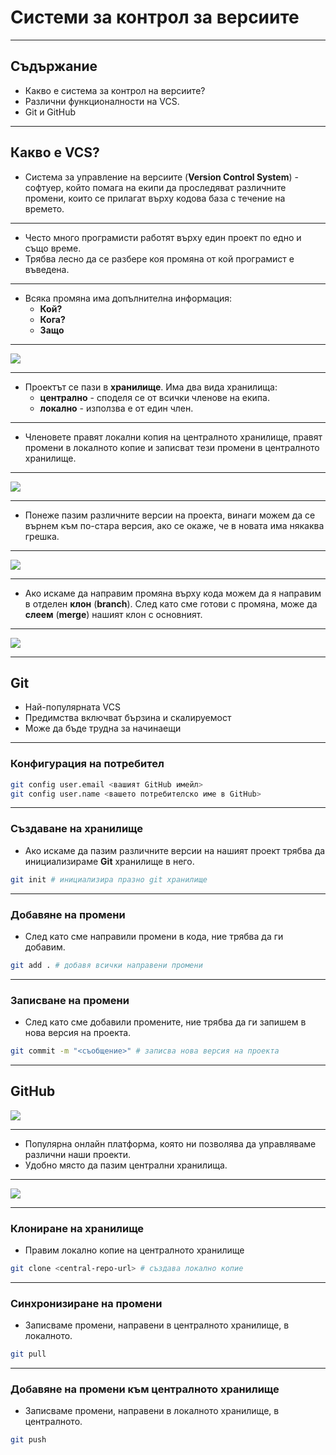 # Системи за контрол за версиите
---
## Съдържание

- Какво е система за контрол на версиите?
- Различни функционалности на VCS.
- Git и GitHub
---
## Какво е VCS?

- Система за управление на версиите (**Version Control System**) - софтуер, който помага на екипи да проследяват различните промени, които се прилагат върху кодова база с течение на времето.
---
- Често много програмисти работят върху един проект по едно и също време.
- Трябва лесно да се разбере коя промяна от кой програмист е въведена.
---
- Всяка промяна има допълнителна информация:
    - **Кой?**
    - **Кога?**
    - **Защо**
---
![](/Attachments/IT_Career_VCS_Pic_1.png)

---
- Проектът се пази в **хранилище**. Има два вида хранилища:
    - **централно** - споделя се от всички членове на екипа.
    - **локално** - използва е от един член.
---
- Членовете правят локални копия на централното хранилище, правят промени в локалното копие и записват тези промени в централното хранилище.
---
![](/Attachments/IT_Career_VCS_Pic_2.png)

---
- Понеже пазим различните версии на проекта, винаги можем да се върнем към по-стара версия, ако се окаже, че в новата има някаква грешка.
---
![](/Attachments/IT_Career_VCS_Pic_3.png)

---
- Ако искаме да направим промяна върху кода можем да я направим в отделен **клон** (**branch**). След като сме готови с промяна, може да **слеем** (**merge**) нашият клон  с основният.
---
![](/Attachments/IT_Career_VCS_Pic_4.png)

---
## Git

- Най-популярната VCS
- Предимства включват бързина и скалируемост
- Може да бъде трудна за начинаещи
---
### Конфигурация на потребител

```bash
git config user.email <вашият GitHub имейл>
git config user.name <вашето потребителско име в GitHub>
```
---
### Създаване на хранилище

- Ако искаме да пазим различните версии на нашият проект трябва да инициализираме **Git** хранилище в него.
```bash
git init # инициализира празно git хранилище
```

---
### Добавяне на промени

- След като сме направили промени в кода, ние трябва да ги добавим.
```bash
git add . # добавя всички направени промени
```

---
### Записване на промени

- След като сме добавили промените, ние трябва да ги запишем в нова версия на проекта.
```bash
git commit -m "<съобщение>" # записва нова версия на проекта
```

---
## GitHub

![](/Attachments/IT_Career_VCS_Pic_5.png)

---
- Популярна онлайн платформа, която ни позволява да управляваме различни наши проекти.
- Удобно място да пазим централни хранилища.
---

![](/Attachments/IT_Career_VCS_Pic_6.png)

---
### Клониране на хранилище

- Правим локално копие на централното хранилище
```bash
git clone <central-repo-url> # създава локално копие
```

---

### Синхронизиране на промени

- Записваме промени, направени в централното хранилище, в локалното.

```bash
git pull
```

---
### Добавяне на промени към централното хранилище

- Записваме промени, направени в локалното хранилище, в централното.

```bash
git push
```
